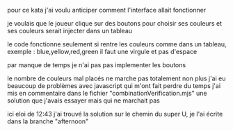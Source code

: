 pour ce kata j'ai voulu anticiper comment l'interface allait fonctionner

je voulais que le joueur clique sur des boutons pour choisir ses couleurs
et ses couleurs serait injecter dans un tableau

le code fonctionne seulement si rentre les couleurs comme dans un tableau, exemple : blue,yellow,red,green
il faut une virgule et pas d'espace

par manque de temps je n'ai pas pas implementer les boutons


le nombre de couleurs mal placés ne marche pas totalement non plus
j'ai eu beaucoup de problèmes avec javascript qui m'ont fait perdre du temps
j'ai mis en commentaire dans le fichier "combinationVerification.mjs" une solution que j'avais essayer mais qui ne marchait pas


ici eloi de 12:43 j'ai trouvé la solution sur le chemin du super U, je l'ai écrite dans la branche "afternoon"
